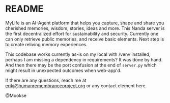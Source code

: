 # README

MyLife is an AI-Agent platform that helps you capture, shape and share you cherished memories, wisdom, stories, ideas and more. This Nanda server is the first decentralized effort for sustainability and security. Currently one can only retrieve public memories, and receive basic elements. Next step is to create reliving memory experiences.

This codebase works currently as-is on my local with /venv installed, perhaps I am missing a dependency in requirements? It was done by hand. And then there may be the port confusion at the end of `server.py` which might result in unexpected outcomes when web-app'd.

If there are any questions, reach me at erikj@humanremembranceproject.org or any contact element here.

@Mookse
